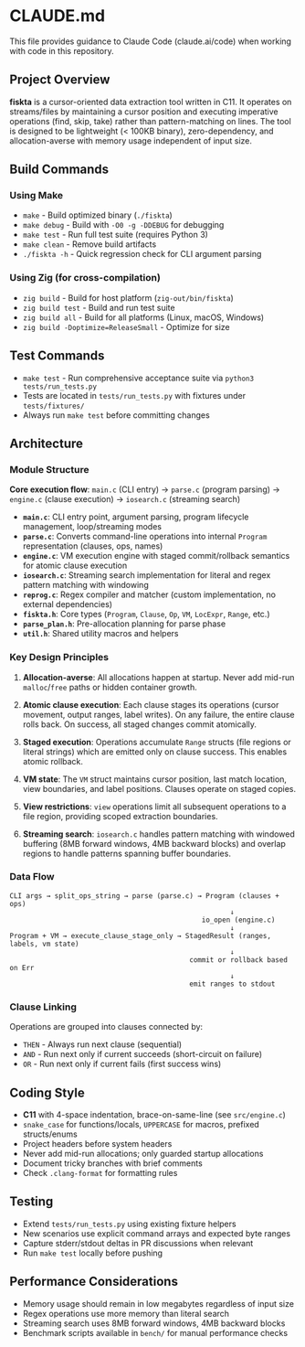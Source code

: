 # CLAUDE.md

This file provides guidance to Claude Code (claude.ai/code) when working with code in this repository.

## Project Overview

**fiskta** is a cursor-oriented data extraction tool written in C11. It operates on streams/files by maintaining a cursor position and executing imperative operations (find, skip, take) rather than pattern-matching on lines. The tool is designed to be lightweight (< 100KB binary), zero-dependency, and allocation-averse with memory usage independent of input size.

## Build Commands

### Using Make

- `make` - Build optimized binary (`./fiskta`)
- `make debug` - Build with `-O0 -g -DDEBUG` for debugging
- `make test` - Run full test suite (requires Python 3)
- `make clean` - Remove build artifacts
- `./fiskta -h` - Quick regression check for CLI argument parsing

### Using Zig (for cross-compilation)

- `zig build` - Build for host platform (`zig-out/bin/fiskta`)
- `zig build test` - Build and run test suite
- `zig build all` - Build for all platforms (Linux, macOS, Windows)
- `zig build -Doptimize=ReleaseSmall` - Optimize for size

## Test Commands

- `make test` - Run comprehensive acceptance suite via `python3 tests/run_tests.py`
- Tests are located in `tests/run_tests.py` with fixtures under `tests/fixtures/`
- Always run `make test` before committing changes

## Architecture

### Module Structure

**Core execution flow**: `main.c` (CLI entry) → `parse.c` (program parsing) → `engine.c` (clause execution) → `iosearch.c` (streaming search)

- **`main.c`**: CLI entry point, argument parsing, program lifecycle management, loop/streaming modes
- **`parse.c`**: Converts command-line operations into internal `Program` representation (clauses, ops, names)
- **`engine.c`**: VM execution engine with staged commit/rollback semantics for atomic clause execution
- **`iosearch.c`**: Streaming search implementation for literal and regex pattern matching with windowing
- **`reprog.c`**: Regex compiler and matcher (custom implementation, no external dependencies)
- **`fiskta.h`**: Core types (`Program`, `Clause`, `Op`, `VM`, `LocExpr`, `Range`, etc.)
- **`parse_plan.h`**: Pre-allocation planning for parse phase
- **`util.h`**: Shared utility macros and helpers

### Key Design Principles

1. **Allocation-averse**: All allocations happen at startup. Never add mid-run `malloc`/`free` paths or hidden container growth.

2. **Atomic clause execution**: Each clause stages its operations (cursor movement, output ranges, label writes). On any failure, the entire clause rolls back. On success, all staged changes commit atomically.

3. **Staged execution**: Operations accumulate `Range` structs (file regions or literal strings) which are emitted only on clause success. This enables atomic rollback.

4. **VM state**: The `VM` struct maintains cursor position, last match location, view boundaries, and label positions. Clauses operate on staged copies.

5. **View restrictions**: `view` operations limit all subsequent operations to a file region, providing scoped extraction boundaries.

6. **Streaming search**: `iosearch.c` handles pattern matching with windowed buffering (8MB forward windows, 4MB backward blocks) and overlap regions to handle patterns spanning buffer boundaries.

### Data Flow

```
CLI args → split_ops_string → parse (parse.c) → Program (clauses + ops)
                                                      ↓
                                               io_open (engine.c)
                                                      ↓
Program + VM → execute_clause_stage_only → StagedResult (ranges, labels, vm state)
                                                      ↓
                                            commit or rollback based on Err
                                                      ↓
                                            emit ranges to stdout
```

### Clause Linking

Operations are grouped into clauses connected by:
- `THEN` - Always run next clause (sequential)
- `AND` - Run next only if current succeeds (short-circuit on failure)
- `OR` - Run next only if current fails (first success wins)

## Coding Style

- **C11** with 4-space indentation, brace-on-same-line (see `src/engine.c`)
- `snake_case` for functions/locals, `UPPERCASE` for macros, prefixed structs/enums
- Project headers before system headers
- Never add mid-run allocations; only guarded startup allocations
- Document tricky branches with brief comments
- Check `.clang-format` for formatting rules

## Testing

- Extend `tests/run_tests.py` using existing fixture helpers
- New scenarios use explicit command arrays and expected byte ranges
- Capture stderr/stdout deltas in PR discussions when relevant
- Run `make test` locally before pushing

## Performance Considerations

- Memory usage should remain in low megabytes regardless of input size
- Regex operations use more memory than literal search
- Streaming search uses 8MB forward windows, 4MB backward blocks
- Benchmark scripts available in `bench/` for manual performance checks
